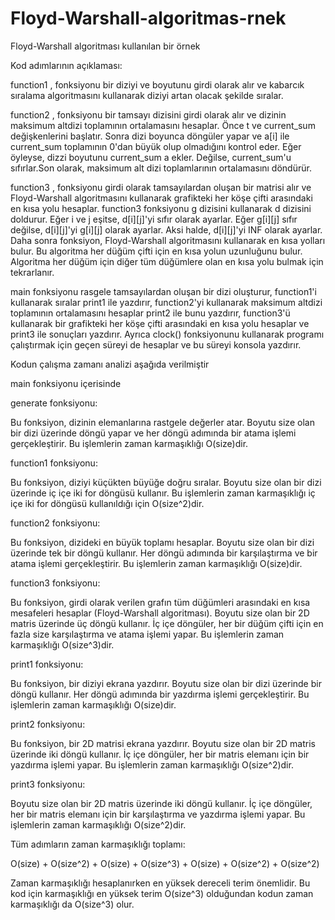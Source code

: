 # Floyd-Warshall-algoritmas-rnek
Floyd-Warshall algoritması kullanılan bir örnek

Kod adımlarının açıklaması:

function1 , fonksiyonu bir diziyi ve boyutunu girdi olarak alır ve kabarcık sıralama algoritmasını kullanarak diziyi artan olacak şekilde sıralar.

function2 , fonksiyonu bir tamsayı dizisini girdi olarak alır ve dizinin maksimum altdizi toplamının ortalamasını hesaplar. Önce t ve current_sum değişkenlerini başlatır. 
Sonra dizi boyunca döngüler yapar ve a[i] ile current_sum toplamının 0'dan büyük olup olmadığını kontrol eder. 
Eğer öyleyse, dizzi boyutunu current_sum a ekler. Değilse, current_sum'u sıfırlar.Son olarak, maksimum alt dizi toplamlarının ortalamasını döndürür.

function3 , fonksiyonu girdi olarak tamsayılardan oluşan bir matrisi alır ve Floyd-Warshall algoritmasını kullanarak grafikteki her köşe çifti arasındaki en kısa yolu hesaplar.
function3 fonksiyonu g dizisini kullanarak d dizisini doldurur. Eğer i ve j eşitse, d[i][j]'yi sıfır olarak ayarlar. Eğer g[i][j] sıfır değilse, d[i][j]'yi g[i][j] olarak ayarlar. Aksi halde, d[i][j]'yi INF olarak ayarlar.
Daha sonra fonksiyon, Floyd-Warshall algoritmasını kullanarak en kısa yolları bulur. Bu algoritma her düğüm çifti için en kısa yolun uzunluğunu bulur. Algoritma her düğüm için diğer tüm düğümlere olan en kısa yolu bulmak için tekrarlanır.

main fonksiyonu rasgele tamsayılardan oluşan bir dizi oluşturur, function1'i kullanarak sıralar print1 ile yazdırır, function2'yi kullanarak maksimum altdizi toplamının ortalamasını hesaplar print2 ile bunu yazdırır, function3'ü kullanarak bir grafikteki her köşe çifti arasındaki en kısa yolu hesaplar ve print3 ile sonuçları yazdırır.
Ayrıca clock() fonksiyonunu kullanarak programı çalıştırmak için geçen süreyi de hesaplar ve bu süreyi konsola yazdırır.



Kodun çalışma zamanı analizi aşağıda verilmiştir

main fonksiyonu içerisinde

generate fonksiyonu:

Bu fonksiyon, dizinin elemanlarına rastgele değerler atar.
Boyutu size olan bir dizi üzerinde döngü yapar ve her döngü adımında bir atama işlemi gerçekleştirir.
Bu işlemlerin zaman karmaşıklığı O(size)dir.


function1 fonksiyonu:

Bu fonksiyon, diziyi küçükten büyüğe doğru sıralar.
Boyutu size olan bir dizi üzerinde iç içe iki for döngüsü kullanır.
Bu işlemlerin zaman karmaşıklığı iç içe iki for döngüsü kullanıldığı için O(size^2)dir.


function2 fonksiyonu:

Bu fonksiyon, dizideki en büyük toplamı hesaplar.
Boyutu size olan bir dizi üzerinde tek bir döngü kullanır.
Her döngü adımında bir karşılaştırma ve bir atama işlemi gerçekleştirir.
Bu işlemlerin zaman karmaşıklığı O(size)dir.


function3 fonksiyonu:

Bu fonksiyon, girdi olarak verilen grafın tüm düğümleri arasındaki en kısa mesafeleri hesaplar (Floyd-Warshall algoritması).
Boyutu size olan bir 2D matris üzerinde üç döngü kullanır.
İç içe döngüler, her bir düğüm çifti için en fazla size karşılaştırma ve atama işlemi yapar.
Bu işlemlerin zaman karmaşıklığı O(size^3)dir.


print1 fonksiyonu:

Bu fonksiyon, bir diziyi ekrana yazdırır.
Boyutu size olan bir dizi üzerinde bir döngü kullanır.
Her döngü adımında bir yazdırma işlemi gerçekleştirir.
Bu işlemlerin zaman karmaşıklığı O(size)dir.


print2 fonksiyonu:

Bu fonksiyon, bir 2D matrisi ekrana yazdırır.
Boyutu size olan bir 2D matris üzerinde iki döngü kullanır.
İç içe döngüler, her bir matris elemanı için bir yazdırma işlemi yapar.
Bu işlemlerin zaman karmaşıklığı O(size^2)dir.


print3 fonksiyonu:

Boyutu size olan bir 2D matris üzerinde iki döngü kullanır.
İç içe döngüler, her bir matris elemanı için bir karşılaştırma ve yazdırma işlemi yapar.
Bu işlemlerin zaman karmaşıklığı O(size^2)dir.


Tüm adımların zaman karmaşıklığı toplamı:

O(size) + O(size^2) + O(size) + O(size^3) + O(size) + O(size^2) + O(size^2)

Zaman karmaşıklığı hesaplanırken en yüksek dereceli terim önemlidir. Bu kod için karmaşıklığı en yüksek terim O(size^3) olduğundan kodun zaman karmaşıklığı da O(size^3) olur.
